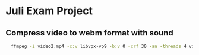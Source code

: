 # Juli Exam Project

## Compress video to webm format with sound 
```bash
  ffmpeg -i video2.mp4 -c:v libvpx-vp9 -b:v 0 -crf 30 -an -threads 4 video2.webm
```